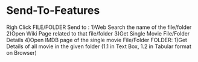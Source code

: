 # Send-To-Features
Righ Click FILE/FOLDER Send to : 1)Web Search the name of the file/folder  2)Open Wiki Page related to that file/folder  3)Get Single Movie File/Folder Details   4)Open IMDB page of the single movie File/Folder  FOLDER: 1)Get Details of all movie in the given folder (1.1 in Text Box, 1.2 in Tabular format on Browser)
